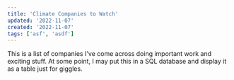 ```yaml
---
title: 'Climate Companies to Watch'
updated: '2022-11-07'
created: '2022-11-07'
tags: ['asf', 'asdf']
---
```


This is a list of companies I've come across doing important work and exciting stuff. At some point, I may put this in a SQL database and display it as a table just for giggles. 